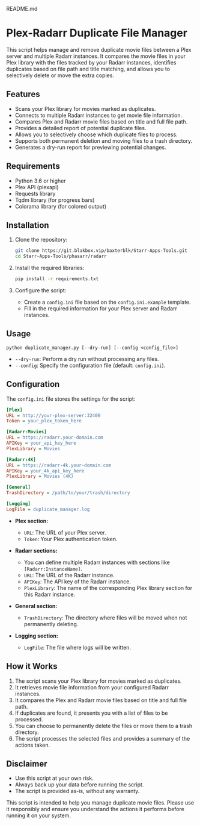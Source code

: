 README.md

# Plex-Radarr Duplicate File Manager

This script helps manage and remove duplicate movie files between a Plex server and multiple Radarr instances. It compares the movie files in your Plex library with the files tracked by your Radarr instances, identifies duplicates based on file path and title matching, and allows you to selectively delete or move the extra copies.

## Features

* Scans your Plex library for movies marked as duplicates.
* Connects to multiple Radarr instances to get movie file information.
* Compares Plex and Radarr movie files based on title and full file path.
* Provides a detailed report of potential duplicate files.
* Allows you to selectively choose which duplicate files to process.
* Supports both permanent deletion and moving files to a trash directory.
* Generates a dry-run report for previewing potential changes.

## Requirements

* Python 3.6 or higher
* Plex API (plexapi)
* Requests library
* Tqdm library (for progress bars)
* Colorama library (for colored output)

## Installation

1. Clone the repository:

   ```bash
   git clone https://git.blakbox.vip/baxterblk/Starr-Apps-Tools.git
   cd Starr-Apps-Tools/phasarr/radarr
   ```

2. Install the required libraries:

   ```bash
   pip install -r requirements.txt
   ```

3. Configure the script:

   * Create a `config.ini` file based on the `config.ini.example` template.
   * Fill in the required information for your Plex server and Radarr instances.

## Usage

```
python duplicate_manager.py [--dry-run] [--config <config_file>]
```

* `--dry-run`: Perform a dry run without processing any files.
* `--config`: Specify the configuration file (default: `config.ini`).

## Configuration

The `config.ini` file stores the settings for the script:

```ini
[Plex]
URL = http://your-plex-server:32400
Token = your_plex_token_here

[Radarr:Movies]
URL = https://radarr.your-domain.com
APIKey = your_api_key_here
PlexLibrary = Movies

[Radarr:4K]
URL = https://radarr-4k.your-domain.com
APIKey = your_4k_api_key_here
PlexLibrary = Movies (4K)

[General]
TrashDirectory = /path/to/your/trash/directory

[Logging]
LogFile = duplicate_manager.log
```

* **Plex section:**
    * `URL`: The URL of your Plex server.
    * `Token`: Your Plex authentication token.

* **Radarr sections:**
    * You can define multiple Radarr instances with sections like `[Radarr:InstanceName]`.
    * `URL`: The URL of the Radarr instance.
    * `APIKey`: The API key of the Radarr instance.
    * `PlexLibrary`: The name of the corresponding Plex library section for this Radarr instance.

* **General section:**
    * `TrashDirectory`: The directory where files will be moved when not permanently deleting.

* **Logging section:**
    * `LogFile`: The file where logs will be written.

## How it Works

1. The script scans your Plex library for movies marked as duplicates.
2. It retrieves movie file information from your configured Radarr instances.
3. It compares the Plex and Radarr movie files based on title and full file path.
4. If duplicates are found, it presents you with a list of files to be processed.
5. You can choose to permanently delete the files or move them to a trash directory.
6. The script processes the selected files and provides a summary of the actions taken.

## Disclaimer

* Use this script at your own risk.
* Always back up your data before running the script.
* The script is provided as-is, without any warranty.

This script is intended to help you manage duplicate movie files. Please use it responsibly and ensure you understand the actions it performs before running it on your system.